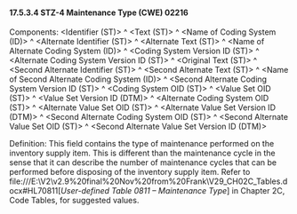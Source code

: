#### 17.5.3.4 STZ-4 Maintenance Type (CWE) 02216

Components: &lt;Identifier (ST)> ^ &lt;Text (ST)> ^ &lt;Name of Coding System (ID)> ^ &lt;Alternate Identifier (ST)> ^ &lt;Alternate Text (ST)> ^ &lt;Name of Alternate Coding System (ID)> ^ &lt;Coding System Version ID (ST)> ^ &lt;Alternate Coding System Version ID (ST)> ^ &lt;Original Text (ST)> ^ &lt;Second Alternate Identifier (ST)> ^ &lt;Second Alternate Text (ST)> ^ &lt;Name of Second Alternate Coding System (ID)> ^ &lt;Second Alternate Coding System Version ID (ST)> ^ &lt;Coding System OID (ST)> ^ &lt;Value Set OID (ST)> ^ &lt;Value Set Version ID (DTM)> ^ &lt;Alternate Coding System OID (ST)> ^ &lt;Alternate Value Set OID (ST)> ^ &lt;Alternate Value Set Version ID (DTM)> ^ &lt;Second Alternate Coding System OID (ST)> ^ &lt;Second Alternate Value Set OID (ST)> ^ &lt;Second Alternate Value Set Version ID (DTM)>

Definition: This field contains the type of maintenance performed on the inventory supply item. This is different than the maintenance cycle in the sense that it can describe the number of maintenance cycles that can be performed before disposing of the inventory supply item. Refer to file:///E:\V2\v2.9%20final%20Nov%20from%20Frank\V29_CH02C_Tables.docx#HL70811[_User-defined Table 0811 – Maintenance Type_] in Chapter 2C, Code Tables, for suggested values.
